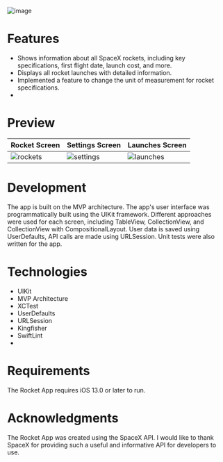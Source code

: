 ![image](https://user-images.githubusercontent.com/110125649/223430362-0cc80c8b-1b47-4824-9c83-38ed8c020568.jpg)

# Features
- Shows information about all SpaceX rockets, including key specifications, first flight date, launch cost, and more.
- Displays all rocket launches with detailed information.
- Implemented a feature to change the unit of measurement for rocket specifications.
- 
# Preview
| Rocket Screen  | Settings Screen | Launches Screen |
| -------------- | --------------- | --------------- |
|![rockets](https://user-images.githubusercontent.com/110125649/223507496-651872a2-7080-4ae8-9113-a8a0c26292a6.gif)|![settings](https://user-images.githubusercontent.com/110125649/223507544-c11ac0bf-ee35-45bf-b2c5-2c0835ddc6b6.gif)|![launches](https://user-images.githubusercontent.com/110125649/223507555-0c3305bb-be41-4a20-aa59-42481844d45f.gif)|
# Development

The app is built on the MVP architecture. 
The app's user interface was programmatically built using the UIKit framework.
Different approaches were used for each screen, including TableView, CollectionView, and CollectionView with CompositionalLayout. 
User data is saved using UserDefaults, API calls are made using URLSession.
Unit tests were also written for the app.

# Technologies
- UIKit
- MVP Architecture
- XCTest
- UserDefaults
- URLSession
- Kingfisher
- SwiftLint
- 
# Requirements

The Rocket App requires iOS 13.0 or later to run.

# Acknowledgments
The Rocket App was created using the SpaceX API. I would like to thank SpaceX for providing such a useful and informative API for developers to use.
